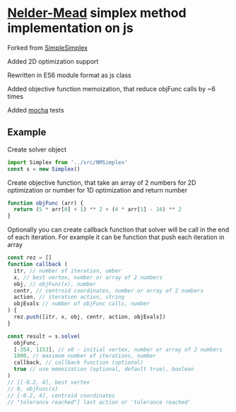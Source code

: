 # [Nelder-Mead](https://en.wikipedia.org/wiki/Nelder–Mead_method) simplex method implementation on js

Forked from [SimpleSimplex](https://github.com/keeganlow/SimpleSimplex)

Added 2D optimization support

Rewritten in ES6 module format as js class

Added objective function memoization, that reduce objFunc calls by ~6 times

Added [mocha](https://github.com/mochajs/mocha) tests

## Example

Create solver object

```js
import Simplex from '../src/NMSimplex'
const s = new Simplex()
```

Create objective function, that take an array of 2 numbers for 2D optimization or number for 1D optimization and return number

```js
function objFunc (arr) {
  return (5 * arr[0] + 1) ** 2 + (4 * arr[1] - 16) ** 2
}
```

Optionally you can create callback function that solver will be call in the end of each iteration. For example it can be function that push each iteration in array

```js
const rez = []
function callback (
  itr, // number of iteration, umber
  x, // best vertex, number or array of 2 numbers
  obj, // objFunc(x), number
  centr, // centroid coordinates, number or array of 2 numbers
  action, // iteration action, string
  objEvals // number of objFunc calls, number
) {
  rez.push([itr, x, obj, centr, action, objEvals])
}
```

```js
const result = s.solve(
  objFunc,
  [-354, 1153], // x0 - initial vertex, number or array of 2 numbers
  1000, // maximum number of iterations, number
  callback, // callback function (optional)
  true // use memoization (optional, default true), boolean
)
// [[-0.2, 4], best vertex
// 0, objFunc(x)
// [-0.2, 4], centroid coordinates
// "tolerance reached"] last action or 'tolerance reached'
```
